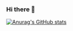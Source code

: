 ### Hi there 👋
[![Anurag's GitHub stats](https://github-readme-stats.vercel.app/api?username=dmcg310&count_private=true&show_icons=true&theme=radical)](https://github.com/anuraghazra/github-readme-stats)
